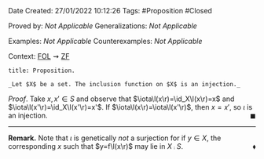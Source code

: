 <br />
<br />

Date Created: 27/01/2022 10:12:26
Tags: #Proposition #Closed 

Proved by: _Not Applicable_
Generalizations: _Not Applicable_

Examples: _Not Applicable_
Counterexamples: _Not Applicable_

Context: [$\textrm{FOL}$](obsidian://open?file=First%20Order%20Logic)$\,\,\rightsquigarrow\,\,$[$\textrm{ZF}$](obsidian://open?file=Zermelo-Fraenkel%20Set%20Theory)

``` ad-Proposition
title: Proposition.

_Let $X$ be a set. The inclusion function on $X$ is an injection._

```

_Proof_. Take $x,x'\in S$ and observe that $\iota\l(x\r)=\id_X\l(x\r)=x$ and $\iota\l(x'\r)=\id_X\l(x'\r)=x'$. If $\iota\l(x\r)=\iota\l(x'\r)$, then $x=x'$, so $\iota$ is an injection.<span style="float:right;">$\blacksquare$</span>

---

**Remark.** Note that $\iota$ is genetically _not_ a surjection for if $y\in X$, the corresponding $x$ such that $y=f\l(x\r)$ may lie in $X\comp S$.<span style="float:right;">$\blacklozenge$</span>
